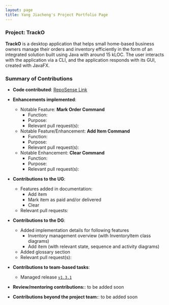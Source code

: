 ```yaml
---
layout: page
title: Yang Jiacheng's Project Portfolio Page
---
```


### Project: TrackO 

**TrackO** is a desktop application that helps small home-based business owners manage their orders and inventory efficiently
in the form of an integrated solution built using Java with around 15 kLOC. The user interacts with the application via a
CLI, and the application responds with its GUI, created with JavaFX.

### Summary of Contributions
* **Code contributed**: [RepoSense Link](https://nus-cs2103-ay2223s1.github.io/tp-dashboard/?search=jiacheng-y&breakdown=true)

* **Enhancements implemented**:
  * Notable Feature: **Mark Order Command**
    * Function:
    * Purpose:
    * Relevant pull request(s):
  * Notable Feature/Enhancement: **Add Item Command**
    * Function: 
    * Purpose: 
    * Relevant pull request(s): 
  * Notable Enhancement: **Clear Command**
    * Function: 
    * Purpose: 
    * Relevant pull request(s): 

* **Contributions to the UG**: 
  * Features added in documentation: 
    * Add item
    * Mark item as paid and/or delivered
    * Clear
  * Relevant pull requests: 

* **Contributions to the DG**: 
  * Added implementation details for following features
    * Inventory management overview (with InventoryItem class diagrams)
    * Add item (with relevant state, sequence and activity diagrams)
  * Added glossary section
  * Relevant pull request(s): 

* **Contributions to team-based tasks**: 
  * Managed release [`v1.3.1`](https://github.com/AY2223S1-CS2103T-W15-3/tp/releases/tag/v0.3)

* **Review/mentoring contributions:**: to be added soon

* **Contributions beyond the project team:**: to be added soon
